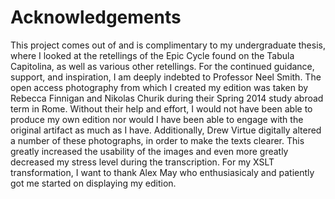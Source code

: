 # Acknowledgements

This project comes out of and is complimentary to my undergraduate thesis, where I looked at the retellings of the Epic Cycle found on the Tabula Capitolina, as well as various other retellings. For the continued guidance, support, and inspiration, I am deeply indebted to Professor Neel Smith. The open access photography from which I created my edition was taken by Rebecca Finnigan and Nikolas Churik during their Spring 2014 study abroad term in Rome. Without their help and effort, I would not have been able to produce my own edition nor would I have been able to engage with the original artifact as much as I have. Additionally, Drew Virtue digitally altered a number of these photographs, in order to make the texts clearer. This greatly increased the usability of the images and even more greatly decreased my stress level during the transcription. For my XSLT transformation, I want to thank Alex May  who enthusiasicaly and patiently got me started on displaying my edition. 
